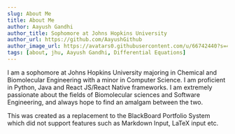 ```yaml
---
slug: About Me
title: About Me
author: Aayush Gandhi
author_title: Sophomore at Johns Hopkins University
author_url: https://github.com/AayushGithub
author_image_url: https://avatars0.githubusercontent.com/u/66742440?s=460&u=456f1f765e8eccfe18614115c0903d2975c3db16&v=4
tags: [about, jhu, Aayush Gandhi, Differential Equations]
---
```


I am a sophomore at Johns Hopkins University majoring in Chemical and Biomolecular Engineering with a minor in Computer Science. I am proficient in Python, Java and React JS/React Native frameworks.
I am extremely passionate about the fields of Biomolecular sciences and Software Engineering, and always hope to find an amalgam between the two. 

This was created as a replacement to the BlackBoard Portfolio System which did not support features such as Markdown Input, LaTeX input etc.